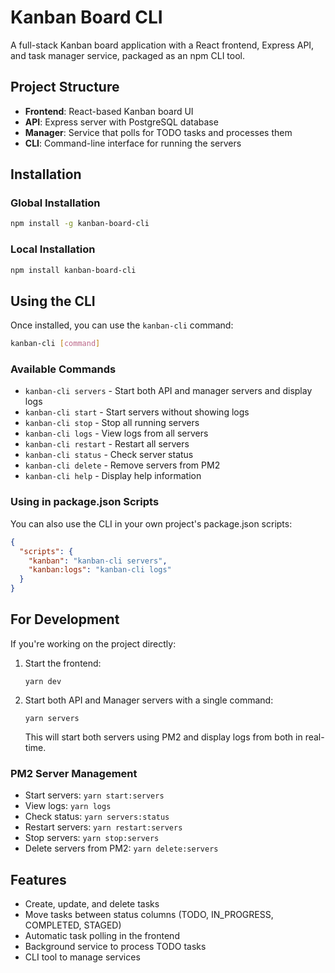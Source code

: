 # Kanban Board CLI

A full-stack Kanban board application with a React frontend, Express API, and task manager service, packaged as an npm CLI tool.

## Project Structure

- **Frontend**: React-based Kanban board UI
- **API**: Express server with PostgreSQL database
- **Manager**: Service that polls for TODO tasks and processes them
- **CLI**: Command-line interface for running the servers

## Installation

### Global Installation

```bash
npm install -g kanban-board-cli
```

### Local Installation

```bash
npm install kanban-board-cli
```

## Using the CLI

Once installed, you can use the `kanban-cli` command:

```bash
kanban-cli [command]
```

### Available Commands

- `kanban-cli servers` - Start both API and manager servers and display logs
- `kanban-cli start` - Start servers without showing logs
- `kanban-cli stop` - Stop all running servers
- `kanban-cli logs` - View logs from all servers
- `kanban-cli restart` - Restart all servers
- `kanban-cli status` - Check server status
- `kanban-cli delete` - Remove servers from PM2
- `kanban-cli help` - Display help information

### Using in package.json Scripts

You can also use the CLI in your own project's package.json scripts:

```json
{
  "scripts": {
    "kanban": "kanban-cli servers",
    "kanban:logs": "kanban-cli logs"
  }
}
```

## For Development

If you're working on the project directly:

1. Start the frontend:
   ```
   yarn dev
   ```

2. Start both API and Manager servers with a single command:
   ```
   yarn servers
   ```
   This will start both servers using PM2 and display logs from both in real-time.

### PM2 Server Management

- Start servers: `yarn start:servers`
- View logs: `yarn logs`
- Check status: `yarn servers:status`
- Restart servers: `yarn restart:servers`
- Stop servers: `yarn stop:servers`
- Delete servers from PM2: `yarn delete:servers`

## Features

- Create, update, and delete tasks
- Move tasks between status columns (TODO, IN_PROGRESS, COMPLETED, STAGED)
- Automatic task polling in the frontend
- Background service to process TODO tasks
- CLI tool to manage services